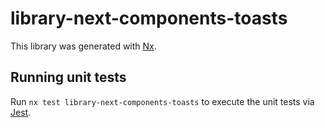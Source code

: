 # library-next-components-toasts

This library was generated with [Nx](https://nx.dev).

## Running unit tests

Run `nx test library-next-components-toasts` to execute the unit tests via [Jest](https://jestjs.io).

